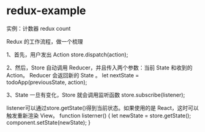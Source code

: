 # redux-example
实例：计数器
redux count


Redux 的工作流程，做一个梳理

1、首先，用户发出 Action
store.dispatch(action);

2、然后，Store 自动调用 Reducer，并且传入两个参数：当前 State 和收到的 Action。 Reducer 会返回新的 State 。
let nextState = todoApp(previousState, action);

3、State 一旦有变化，Store 就会调用监听函数
store.subscribe(listener);

listener可以通过store.getState()得到当前状态。如果使用的是 React，这时可以触发重新渲染 View。
function listerner() {
  let newState = store.getState();
  component.setState(newState);
}
